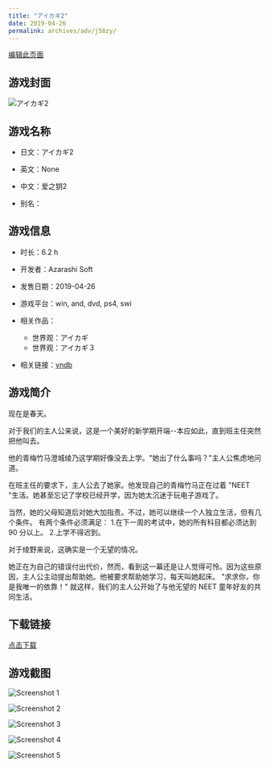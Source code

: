 ```yaml
---
title: "アイカギ2"
date: 2019-04-26
permalink: archives/adv/j58zy/
---
```

[编辑此页面](https://github.com/ACG-3/ADV3-source/blob/main/source/_posts/%E3%82%A2%E3%82%A4%E3%82%AB%E3%82%AE2.md)

## 游戏封面

![アイカギ2](https://pan.timero.xyz/d/onedrive/img_lib_001/%E3%82%A2%E3%82%A4%E3%82%AB%E3%82%AE2_cover.avif)


## 游戏名称

- 日文：アイカギ2
- 英文：None
- 中文：爱之钥2

- 别名：


## 游戏信息

- 时长：6.2 h
- 开发者：Azarashi Soft
- 发售日期：2019-04-26
- 游戏平台：win, and, dvd, ps4, swi
- 相关作品：
   - 世界观：アイカギ
   - 世界观：アイカギ３

- 相关链接：[vndb](https://vndb.org/v24618)


## 游戏简介

现在是春天。

对于我们的主人公来说，这是一个美好的新学期开端--本应如此，直到班主任突然把他叫去。

他的青梅竹马澄城绫乃这学期好像没去上学。"她出了什么事吗？"主人公焦虑地问道。

在班主任的要求下，主人公去了她家。他发现自己的青梅竹马正在过着 "NEET "生活。她甚至忘记了学校已经开学，因为她太沉迷于玩电子游戏了。

当然，她的父母知道后对她大加指责。不过，她可以继续一个人独立生活，但有几个条件。
有两个条件必须满足：
1.在下一周的考试中，她的所有科目都必须达到 90 分以上。
2.上学不得迟到。

对于绫野来说，这确实是一个无望的情况。

她正在为自己的错误付出代价，然而，看到这一幕还是让人觉得可怜。因为这些原因，主人公主动提出帮助她。他被要求帮助她学习，每天叫她起床。
"求求你，你是我唯一的依靠！"
就这样，我们的主人公开始了与他无望的 NEET 童年好友的共同生活。




## 下载链接

[点击下载](https://pan.timero.xyz/onedrive/adv_lib_001/%E3%82%A2%E3%82%A4%E3%82%AB%E3%82%AE2)


## 游戏截图


![Screenshot 1](https://pan.timero.xyz/d/onedrive/img_lib_001/%E3%82%A2%E3%82%A4%E3%82%AB%E3%82%AE2_Screenshot_1.avif)

![Screenshot 2](https://pan.timero.xyz/d/onedrive/img_lib_001/%E3%82%A2%E3%82%A4%E3%82%AB%E3%82%AE2_Screenshot_2.avif)

![Screenshot 3](https://pan.timero.xyz/d/onedrive/img_lib_001/%E3%82%A2%E3%82%A4%E3%82%AB%E3%82%AE2_Screenshot_3.avif)

![Screenshot 4](https://pan.timero.xyz/d/onedrive/img_lib_001/%E3%82%A2%E3%82%A4%E3%82%AB%E3%82%AE2_Screenshot_4.avif)

![Screenshot 5](https://pan.timero.xyz/d/onedrive/img_lib_001/%E3%82%A2%E3%82%A4%E3%82%AB%E3%82%AE2_Screenshot_5.avif)

